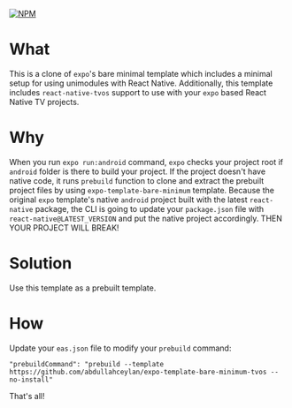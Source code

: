 [![NPM](https://img.shields.io/npm/v/expo-template-bare-minimum-tvos.svg)](https://www.npmjs.com/package/expo-template-bare-minimum-tvos)

# What
This is a clone of `expo`'s bare minimal template which includes a minimal setup for using unimodules with React Native. Additionally, this template includes `react-native-tvos` support to use with your `expo` based React Native TV projects.

# Why
When you run `expo run:android` command, `expo` checks your project root if `android` folder is there to build your project. If the project doesn't have native code, it runs `prebuild` function to clone and extract the prebuilt project files by using `expo-template-bare-minimum` template. Because the original `expo` template's native `android` project built with the latest `react-native` package, the CLI is going to update your `package.json` file with `react-native@LATEST_VERSION` and put the native project accordingly. THEN YOUR PROJECT WILL BREAK!

# Solution
Use this template as a prebuilt template.

# How
Update your `eas.json` file to modify your `prebuild` command:

```
"prebuildCommand": "prebuild --template https://github.com/abdullahceylan/expo-template-bare-minimum-tvos --no-install"
```

That's all!
